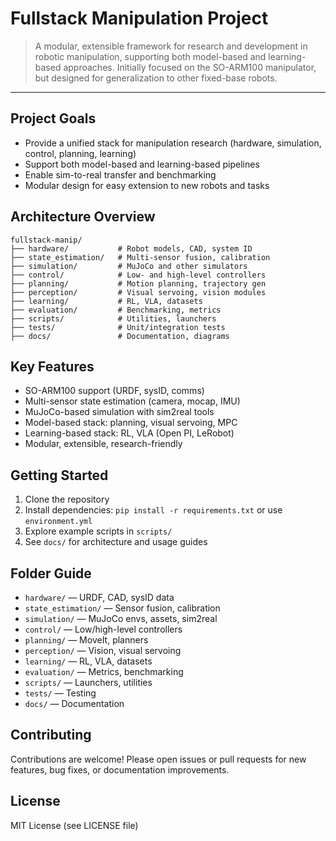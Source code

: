 
# Fullstack Manipulation Project

>A modular, extensible framework for research and development in robotic manipulation, supporting both model-based and learning-based approaches. Initially focused on the SO-ARM100 manipulator, but designed for generalization to other fixed-base robots.

---

## Project Goals
- Provide a unified stack for manipulation research (hardware, simulation, control, planning, learning)
- Support both model-based and learning-based pipelines
- Enable sim-to-real transfer and benchmarking
- Modular design for easy extension to new robots and tasks

## Architecture Overview

```
fullstack-manip/
├── hardware/           # Robot models, CAD, system ID
├── state_estimation/   # Multi-sensor fusion, calibration
├── simulation/         # MuJoCo and other simulators
├── control/            # Low- and high-level controllers
├── planning/           # Motion planning, trajectory gen
├── perception/         # Visual servoing, vision modules
├── learning/           # RL, VLA, datasets
├── evaluation/         # Benchmarking, metrics
├── scripts/            # Utilities, launchers
├── tests/              # Unit/integration tests
├── docs/               # Documentation, diagrams
```

## Key Features
- SO-ARM100 support (URDF, sysID, comms)
- Multi-sensor state estimation (camera, mocap, IMU)
- MuJoCo-based simulation with sim2real tools
- Model-based stack: planning, visual servoing, MPC
- Learning-based stack: RL, VLA (Open PI, LeRobot)
- Modular, extensible, research-friendly

## Getting Started
1. Clone the repository
2. Install dependencies: `pip install -r requirements.txt` or use `environment.yml`
3. Explore example scripts in `scripts/`
4. See `docs/` for architecture and usage guides

## Folder Guide
- `hardware/` — URDF, CAD, sysID data
- `state_estimation/` — Sensor fusion, calibration
- `simulation/` — MuJoCo envs, assets, sim2real
- `control/` — Low/high-level controllers
- `planning/` — MoveIt, planners
- `perception/` — Vision, visual servoing
- `learning/` — RL, VLA, datasets
- `evaluation/` — Metrics, benchmarking
- `scripts/` — Launchers, utilities
- `tests/` — Testing
- `docs/` — Documentation

## Contributing
Contributions are welcome! Please open issues or pull requests for new features, bug fixes, or documentation improvements.

## License
MIT License (see LICENSE file)
